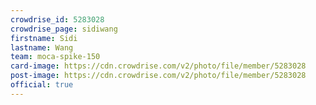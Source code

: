```yaml
---
crowdrise_id: 5283028
crowdrise_page: sidiwang
firstname: Sidi
lastname: Wang
team: moca-spike-150
card-image: https://cdn.crowdrise.com/v2/photo/file/member/5283028
post-image: https://cdn.crowdrise.com/v2/photo/file/member/5283028
official: true
---
```


